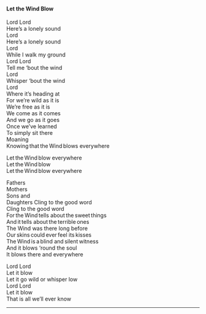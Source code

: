 #### Let the Wind Blow

Lord Lord  
Here’s a lonely sound  
Lord  
Here’s a lonely sound  
Lord  
While I walk my ground  
Lord Lord  
Tell me ‘bout the wind  
Lord  
Whisper ‘bout the wind  
Lord  
Where it’s heading at  
For we’re wild as it is  
We’re free as it is  
We come as it comes   
And we go as it goes  
Once we’ve learned   
To simply sit there  
Moaning  
Knowing that the Wind blows everywhere  


Let the Wind blow everywhere  
Let the Wind blow   
Let the Wind blow everywhere  


Fathers  
Mothers  
Sons and  
Daughters
Cling to the good word  
Cling to the good word  
For the Wind tells about the sweet things  
And it tells about the terrible ones  
The Wind was there long before  
Our skins could ever feel its kisses  
The Wind is a blind and silent witness  
And it blows ‘round the soul  
It blows there and everywhere  


Lord Lord  
Let it blow  
Let it go wild or whisper low  
Lord Lord  
Let it blow  
That is all we’ll ever know  
____